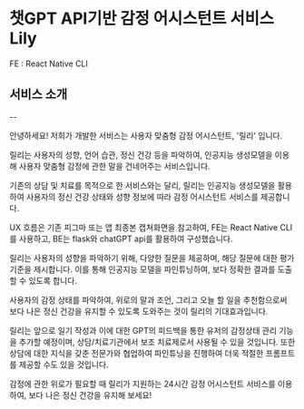 # 챗GPT API기반 감정 어시스턴트 서비스 Lily

FE : React Native CLI


## 서비스 소개
--



안녕하세요! 저희가 개발한 서비스는 사용자 맞춤형 감정 어시스턴트, '릴리' 입니다.

릴리는 사용자의 성향, 언어 습관, 정신 건강 등을 파악하여, 인공지능 생성모델을 이용해 사용자 맞춤형 감정에 관한 말을 건네어주는 서비스입니다.

기존의 상담 및 치료를 목적으로 한 서비스와는 달리, 릴리는 인공지능 생성모델을 활용하여 사용자의 정신 건강 상태와 성향 정보에 따라 감정 어시스턴트 서비스를 제공합니다.

UX 흐름은 기존 피그마 또는 앱 최종본 캡쳐화면을 참고하여, FE는 React Native CLI를 사용하고, BE는 flask와 chatGPT api를 활용하여 구성했습니다.

릴리는 사용자의 성향을 파악하기 위해, 다양한 질문을 제공하며, 해당 질문에 대한 평가기준을 제시합니다. 이를 통해 인공지능 모델을 파인튜닝하여, 보다 정확한 결과를 도출할 수 있도록 합니다.

사용자의 감정 상태를 파악하여, 위로의 말과 조언, 그리고 오늘 할 일을 추천함으로써 보다 나은 정신 건강을 유지할 수 있도록 도와주는 것이 릴리의 기대효과입니다.

릴리는 앞으로 일기 작성과 이에 대한 GPT의 피드백을 통한 유저의 감정상태 관리 기능을 추가할 예정이며, 상담/치료기관에서 보조 치료제로서 사용될 수 있을 것입니다. 또한 상담에 대한 지식을 갖춘 전문가와 협업하여 파인튜닝을 진행하여 더욱 적절한 프롬프트를 제공할 수도 있을 것입니다.

감정에 관한 위로가 필요할 때 릴리가 지원하는 24시간 감정 어시스턴트 서비스를 이용하여, 보다 나은 정신 건강을 유지해 보세요!
